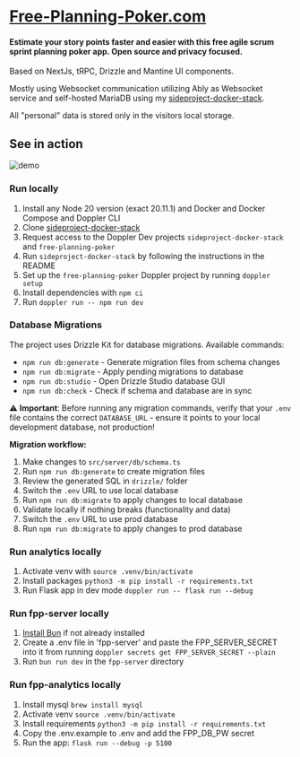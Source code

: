 # [Free-Planning-Poker.com](https://free-planning-poker.com/)

#### Estimate your story points faster and easier with this free agile scrum sprint planning poker app. Open source and privacy focused.

Based on NextJs, tRPC, Drizzle and Mantine UI components.

Mostly using Websocket communication utilizing Ably as Websocket service 
and self-hosted MariaDB using my [sideproject-docker-stack](https://github.com/jkrumm/sideproject-docker-stack).

All "personal" data is stored only in the visitors local storage.

## See in action

![demo](https://raw.githubusercontent.com/jkrumm/planning-poker/master/public/recording.gif)

### Run locally

1. Install any Node 20 version (exact 20.11.1) and Docker and Docker Compose and Doppler CLI
2. Clone [sideproject-docker-stack](https://github.com/jkrumm/sideproject-docker-stack)
3. Request access to the Doppler Dev projects `sideproject-docker-stack` and `free-planning-poker`
4. Run `sideproject-docker-stack` by following the instructions in the README
5. Set up the `free-planning-poker` Doppler project by running `doppler setup`
6. Install dependencies with `npm ci`
7. Run `doppler run -- npm run dev`

### Database Migrations

The project uses Drizzle Kit for database migrations. Available commands:

- `npm run db:generate` - Generate migration files from schema changes
- `npm run db:migrate` - Apply pending migrations to database
- `npm run db:studio` - Open Drizzle Studio database GUI
- `npm run db:check` - Check if schema and database are in sync

⚠️ **Important**: Before running any migration commands, verify that your `.env` file contains the correct `DATABASE_URL` - ensure it points to your local development database, not production!

**Migration workflow:**
1. Make changes to `src/server/db/schema.ts`
2. Run `npm run db:generate` to create migration files
3. Review the generated SQL in `drizzle/` folder
4. Switch the `.env` URL to use local database
5. Run `npm run db:migrate` to apply changes to local database
6. Validate locally if nothing breaks (functionality and data)
7. Switch the `.env` URL to use prod database
8. Run `npm run db:migrate` to apply changes to prod database

### Run analytics locally
1. Activate venv with `source .venv/bin/activate`
2. Install packages `python3 -m pip install -r requirements.txt`
3. Run Flask app in dev mode `doppler run -- flask run --debug`

### Run fpp-server locally
1. [Install Bun](https://bun.sh/docs/installation) if not already installed
2. Create a .env file in 'fpp-server' and paste the FPP_SERVER_SECRET into it from running `doppler secrets get FPP_SERVER_SECRET --plain` 
3. Run `bun run dev` in the `fpp-server` directory

### Run fpp-analytics locally
1. Install mysql `brew install mysql`
2. Activate venv `source .venv/bin/activate`
3. Install requirements `python3 -m pip install -r requirements.txt`
5. Copy the .env.example to .env and add the FPP_DB_PW secret
6. Run the app: `flask run --debug -p 5100`